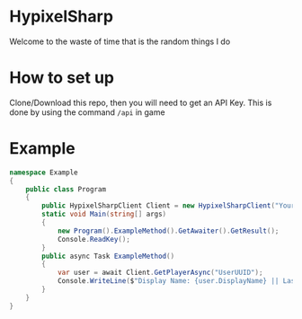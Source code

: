 # HypixelSharp

Welcome to the waste of time that is the random things I do

# How to set up
Clone/Download this repo, then you will need to get an API Key. This is done by using the command `/api` in game

# Example
```cs
namespace Example
{
    public class Program
    {
        public HypixelSharpClient Client = new HypixelSharpClient("YourApiKey");
        static void Main(string[] args)
        {
            new Program().ExampleMethod().GetAwaiter().GetResult();
            Console.ReadKey();
        }
        public async Task ExampleMethod()
        {
            var user = await Client.GetPlayerAsync("UserUUID");
            Console.WriteLine($"Display Name: {user.DisplayName} || Last Logged in at: {new DateTime(1970, 1, 1).AddMilliseconds(user.LastLogin)}");
        }
    }
}
```
